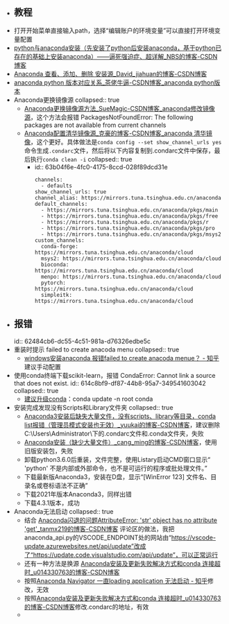 - ## 教程
- 打开开始菜单直接输入path，选择“编辑账户的环境变量”可以直接打开环境变量配置
- [python与anaconda安装（先安装了python后安装anaconda，基于python已存在的基础上安装anaconda）——逼死强迫症、超详解_NBS的博客-CSDN博客](https://blog.csdn.net/qq_43529415/article/details/100847887)
- [Anaconda 查看、添加、删除 安装源_David_jiahuan的博客-CSDN博客](https://blog.csdn.net/david_jiahuan/article/details/104544957?utm_medium=distribute.pc_relevant.none-task-blog-baidujs_title-2&spm=1001.2101.3001.4242)
- [anaconda python 版本对应关系_茶佬牛逼-CSDN博客_anaconda python版本](https://blog.csdn.net/yuejisuo1948/article/details/81043823)
- Anaconda更换镜像源
  collapsed:: true
	- [Anaconda更换镜像源方法_SueMagic-CSDN博客_anaconda修改镜像源](https://blog.csdn.net/SueMagic/article/details/85332457)，这个方法会报错 PackagesNotFoundError: The following packages are not available from current channels
	- [Anaconda配置清华镜像源_克豪的博客-CSDN博客_anaconda 清华镜像](https://blog.csdn.net/qq754772661/article/details/107174824/)，这个更好。具体做法是`conda config --set show_channel_urls yes`命令生成`.condarc`文件，然后将以下内容复制到.condarc文件中保存，最后执行`conda clean -i`
	  collapsed:: true
		- id:: 63b04f6e-4fc0-4175-8ccd-028f89dcd31e
		  ``` text
		  channels:
		    - defaults
		  show_channel_urls: true
		  channel_alias: https://mirrors.tuna.tsinghua.edu.cn/anaconda
		  default_channels:
		    - https://mirrors.tuna.tsinghua.edu.cn/anaconda/pkgs/main
		    - https://mirrors.tuna.tsinghua.edu.cn/anaconda/pkgs/free
		    - https://mirrors.tuna.tsinghua.edu.cn/anaconda/pkgs/r
		    - https://mirrors.tuna.tsinghua.edu.cn/anaconda/pkgs/pro
		    - https://mirrors.tuna.tsinghua.edu.cn/anaconda/pkgs/msys2
		  custom_channels:
		    conda-forge: https://mirrors.tuna.tsinghua.edu.cn/anaconda/cloud
		    msys2: https://mirrors.tuna.tsinghua.edu.cn/anaconda/cloud
		    bioconda: https://mirrors.tuna.tsinghua.edu.cn/anaconda/cloud
		    menpo: https://mirrors.tuna.tsinghua.edu.cn/anaconda/cloud
		    pytorch: https://mirrors.tuna.tsinghua.edu.cn/anaconda/cloud
		    simpleitk: https://mirrors.tuna.tsinghua.edu.cn/anaconda/cloud
		  ```
- ## 报错
  id:: 62484cb6-dc55-4c51-981a-d76326edbe5c
- 重装时提示 failed to create anacoda menu
  collapsed:: true
	- [windows安装anaconda 报错failed to create anacoda menue？ - 知乎](https://www.zhihu.com/question/42263480) 建议手动配置
- 使用conda终端下载scikit-learn，报错 CondaError: Cannot link a source that does not exist.
  id:: 614c8bf9-df87-44b8-95a7-349541603042
  collapsed:: true
	- [建议升级conda](https://stackoverflow.com/questions/54024671/error-while-installing-tensorflow-in-conda-environment-condaerror-cannot-link)：conda update -n root conda
- 安装完成发现没有Scripts和Library文件夹
  collapsed:: true
	- [Anaconda3安装后缺失大量文件，没有scripts、library等目录，conda list报错（管理员模式安装也无效）_yuukai的博客-CSDN博客](https://blog.csdn.net/yuukai/article/details/119890159)，建议删除C:\Users\Administrator\下的.condarc文件和.conda文件夹，失败
	- [Anaconda安装（缺少大量文件）_cang_ming的博客-CSDN博客](https://blog.csdn.net/cang_ming/article/details/106065730)，使用旧版安装包，失败
	- 卸载python3.6.0后重装，文件完整，使用Listary启动CMD窗口显示“ 'python' 不是内部或外部命令，也不是可运行的程序或批处理文件。”
	- 下载最新版Anaconda3，安装在D盘，显示“[WinError 123] 文件名、目录名或卷标语法不正确”
	- 下载2021年版本Anaconda3，同样出错
	- 下载4.3.1版本，成功
- Anaconda无法启动
  collapsed:: true
	- 结合 [Anaconda闪退的问题AttributeError: 'str' object has no attribute 'get'_tanmx219的博客-CSDN博客](https://blog.csdn.net/tanmx219/article/details/88069375) 评论区的做法，我把anaconda_api.py的VSCODE_ENDPOINT处的网站由“https://vscode-update.azurewebsites.net/api/update”改成了“https://update.code.visualstudio.com/api/update”，可以正常运行
	- 还有一种方法是换源 [Anaconda安装及更新失败解决方式和conda 连接超时_u014330763的博客-CSDN博客](https://blog.csdn.net/u014330763/article/details/79994593)
	- 按照[Anaconda Navigator 一直loading application 无法启动 - 知乎](https://zhuanlan.zhihu.com/p/364935316)修改，无效
	- 按照[Anaconda安装及更新失败解决方式和conda 连接超时_u014330763的博客-CSDN博客](https://blog.csdn.net/u014330763/article/details/79994593)修改.condarc的地址，有效
	-